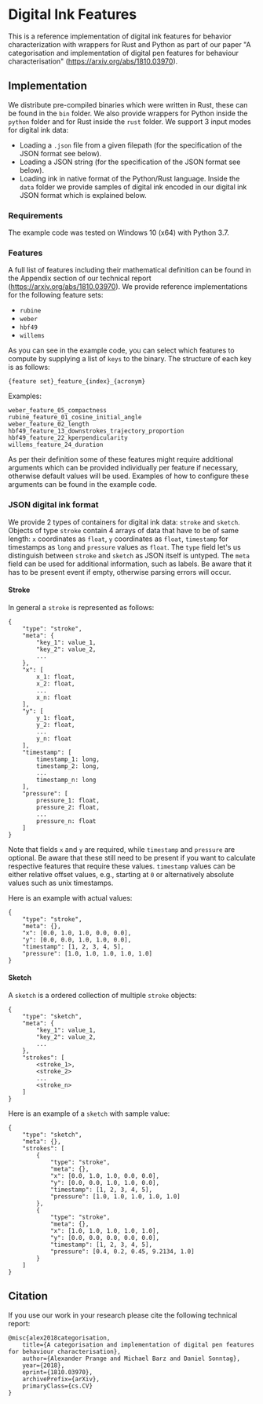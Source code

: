 # Digital Ink Features
This is a reference implementation of digital ink features for behavior characterization with wrappers for Rust and Python as part of our paper "A categorisation and implementation of digital pen features for behaviour characterisation" (https://arxiv.org/abs/1810.03970).

## Implementation
We distribute pre-compiled binaries which were written in Rust, these can be found in the `bin` folder. We also provide wrappers for Python inside the `python` folder and for Rust inside the `rust` folder. We support 3 input modes for digital ink data:
* Loading a `.json` file from a given filepath (for the specification of the JSON format see below).
* Loading a JSON string (for the specification of the JSON format see below).
* Loading ink in native format of the Python/Rust language.
Inside the `data` folder we provide samples of digital ink encoded in our digital ink JSON format which is explained below.

### Requirements
The example code was tested on Windows 10 (x64) with Python 3.7.

### Features
A full list of features including their mathematical definition can be found in the Appendix section of our technical report (https://arxiv.org/abs/1810.03970). We provide reference implementations for the following feature sets:
* `rubine`
* `weber`
* `hbf49`
* `willems`

As you can see in the example code, you can select which features to compute by supplying a list of `keys` to the binary. The structure of each key is as follows:
```
{feature set}_feature_{index}_{acronym}
```
Examples:
```
weber_feature_05_compactness
rubine_feature_01_cosine_initial_angle
weber_feature_02_length
hbf49_feature_13_downstrokes_trajectory_proportion
hbf49_feature_22_kperpendicularity
willems_feature_24_duration
```
As per their definition some of these features might require additional arguments which can be provided individually per feature if necessary, otherwise default values will be used. Examples of how to configure these arguments can be found in the example code.

### JSON digital ink format
We provide 2 types of containers for digital ink data: `stroke` and `sketch`. Objects of type `stroke` contain 4 arrays of data that have to be of same length: `x` coordinates as `float`, `y` coordinates as `float`, `timestamp` for timestamps as `long` and `pressure` values as `float`. The `type` field let's us distinguish between `stroke` and `sketch` as JSON itself is untyped. The `meta` field can be used for additional information, such as labels. Be aware that it has to be present event if empty, otherwise parsing errors will occur.

#### Stroke
In general a `stroke` is represented as follows:
```
{
    "type": "stroke",
    "meta": {
        "key_1": value_1,
        "key_2": value_2,
        ...
    },
    "x": [
        x_1: float,
        x_2: float,
        ...
        x_n: float
    ],
    "y": [
        y_1: float,
        y_2: float,
        ...
        y_n: float
    ],
    "timestamp": [
        timestamp_1: long,
        timestamp_2: long,
        ...
        timestamp_n: long
    ],
    "pressure": [
        pressure_1: float,
        pressure_2: float,
        ...
        pressure_n: float
    ]
}
```
Note that fields `x` and `y` are required, while `timestamp` and `pressure` are optional. Be aware that these still need to be present if you want to calculate respective features that require these values. `timestamp` values can be either relative offset values, e.g., starting at `0` or alternatively absolute values such as unix timestamps.

Here is an example with actual values:
```
{
    "type": "stroke",
    "meta": {},
    "x": [0.0, 1.0, 1.0, 0.0, 0.0],
    "y": [0.0, 0.0, 1.0, 1.0, 0.0],
    "timestamp": [1, 2, 3, 4, 5],
    "pressure": [1.0, 1.0, 1.0, 1.0, 1.0]
}
```

#### Sketch
A `sketch` is a ordered collection of multiple `stroke` objects:
```
{
    "type": "sketch",
    "meta": {
        "key_1": value_1,
        "key_2": value_2,
        ...
    },
    "strokes": [
        <stroke_1>,
        <stroke_2>
        ...
        <stroke_n>
    ]
}
```
Here is an example of a `sketch` with sample value:
```
{
    "type": "sketch",
    "meta": {},
    "strokes": [
        {
            "type": "stroke",
            "meta": {},
            "x": [0.0, 1.0, 1.0, 0.0, 0.0],
            "y": [0.0, 0.0, 1.0, 1.0, 0.0],
            "timestamp": [1, 2, 3, 4, 5],
            "pressure": [1.0, 1.0, 1.0, 1.0, 1.0]
        },
        {
            "type": "stroke",
            "meta": {},
            "x": [1.0, 1.0, 1.0, 1.0, 1.0],
            "y": [0.0, 0.0, 0.0, 0.0, 0.0],
            "timestamp": [1, 2, 3, 4, 5],
            "pressure": [0.4, 0.2, 0.45, 9.2134, 1.0]
        }
    ]
}
```

## Citation
If you use our work in your research please cite the following technical report:
```
@misc{alex2018categorisation,
    title={A categorisation and implementation of digital pen features for behaviour characterisation},
    author={Alexander Prange and Michael Barz and Daniel Sonntag},
    year={2018},
    eprint={1810.03970},
    archivePrefix={arXiv},
    primaryClass={cs.CV}
}
```
